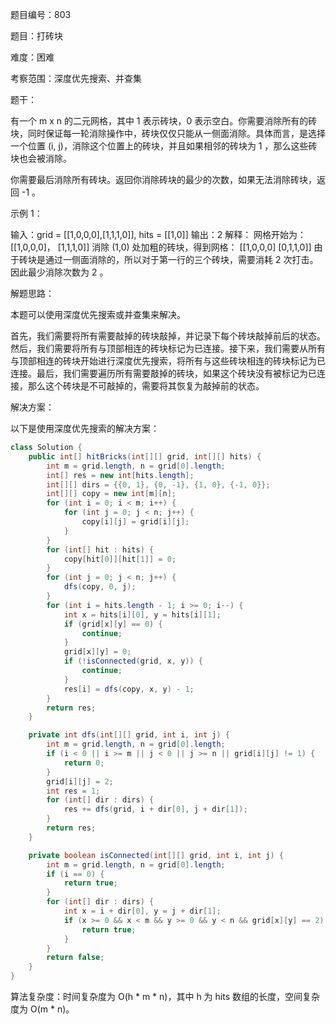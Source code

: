 题目编号：803

题目：打砖块

难度：困难

考察范围：深度优先搜索、并查集

题干：

有一个 m x n 的二元网格，其中 1 表示砖块，0 表示空白。你需要消除所有的砖块，同时保证每一轮消除操作中，砖块仅仅只能从一侧面消除。具体而言，是选择一个位置 (i, j)，消除这个位置上的砖块，并且如果相邻的砖块为 1 ，那么这些砖块也会被消除。

你需要最后消除所有砖块。返回你消除砖块的最少的次数，如果无法消除砖块，返回 -1 。

示例 1：

输入：grid = [[1,0,0,0],[1,1,1,0]], hits = [[1,0]]
输出：2
解释：
网格开始为：
[[1,0,0,0]，
 [1,1,1,0]]
消除 (1,0) 处加粗的砖块，得到网格：
[[1,0,0,0]
 [0,1,1,0]]
 由于砖块是通过一侧面消除的，所以对于第一行的三个砖块，需要消耗 2 次打击。
 因此最少消除次数为 2 。

解题思路：

本题可以使用深度优先搜索或并查集来解决。

首先，我们需要将所有需要敲掉的砖块敲掉，并记录下每个砖块敲掉前后的状态。然后，我们需要将所有与顶部相连的砖块标记为已连接。接下来，我们需要从所有与顶部相连的砖块开始进行深度优先搜索，将所有与这些砖块相连的砖块标记为已连接。最后，我们需要遍历所有需要敲掉的砖块，如果这个砖块没有被标记为已连接，那么这个砖块是不可敲掉的，需要将其恢复为敲掉前的状态。

解决方案：

以下是使用深度优先搜索的解决方案：

```java
class Solution {
    public int[] hitBricks(int[][] grid, int[][] hits) {
        int m = grid.length, n = grid[0].length;
        int[] res = new int[hits.length];
        int[][] dirs = {{0, 1}, {0, -1}, {1, 0}, {-1, 0}};
        int[][] copy = new int[m][n];
        for (int i = 0; i < m; i++) {
            for (int j = 0; j < n; j++) {
                copy[i][j] = grid[i][j];
            }
        }
        for (int[] hit : hits) {
            copy[hit[0]][hit[1]] = 0;
        }
        for (int j = 0; j < n; j++) {
            dfs(copy, 0, j);
        }
        for (int i = hits.length - 1; i >= 0; i--) {
            int x = hits[i][0], y = hits[i][1];
            if (grid[x][y] == 0) {
                continue;
            }
            grid[x][y] = 0;
            if (!isConnected(grid, x, y)) {
                continue;
            }
            res[i] = dfs(copy, x, y) - 1;
        }
        return res;
    }

    private int dfs(int[][] grid, int i, int j) {
        int m = grid.length, n = grid[0].length;
        if (i < 0 || i >= m || j < 0 || j >= n || grid[i][j] != 1) {
            return 0;
        }
        grid[i][j] = 2;
        int res = 1;
        for (int[] dir : dirs) {
            res += dfs(grid, i + dir[0], j + dir[1]);
        }
        return res;
    }

    private boolean isConnected(int[][] grid, int i, int j) {
        int m = grid.length, n = grid[0].length;
        if (i == 0) {
            return true;
        }
        for (int[] dir : dirs) {
            int x = i + dir[0], y = j + dir[1];
            if (x >= 0 && x < m && y >= 0 && y < n && grid[x][y] == 2) {
                return true;
            }
        }
        return false;
    }
}
```

算法复杂度：时间复杂度为 O(h * m * n)，其中 h 为 hits 数组的长度，空间复杂度为 O(m * n)。